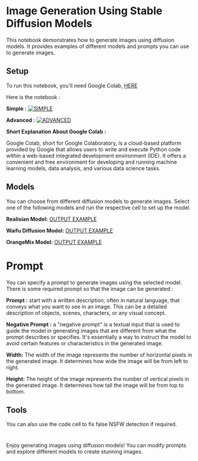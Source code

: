 # Image Generation Using Stable Diffusion Models

This notebook demonstrates how to generate images using diffusion models. It provides examples of different models and prompts you can use to generate images.

## Setup

To run this notebook, you'll need Google Colab, [HERE](https://colab.research.google.com/)

Here is the notebook : 

**Simple :**
[![SIMPLE](https://img.shields.io/badge/-Colab-05122A?style=flat&logo=googlecolab)](https://colab.research.google.com/gist/faizonly5953/6615388356f2fc9665ec061b09c6100c/stable_diffusion_update.ipynb)

**Advanced :**
[![ADVANCED](https://img.shields.io/badge/-Colab-05122A?style=flat&logo=googlecolab)](https://colab.research.google.com/gist/faizonly5953/73faf7c436e0508e93a01404e962e2a7/stable_diffusion_advanced.ipynb)

**Short Explanation About Google Colab :**

Google Colab, short for Google Colaboratory, is a cloud-based platform provided by Google that allows users to write and execute Python code within a web-based integrated development environment (IDE). It offers a convenient and free environment for developing and running machine learning models, data analysis, and various data science tasks.

## Models
You can choose from different diffusion models to generate images. Select one of the following models and run the respective cell to set up the model.

**Realisian Model:** [OUTPUT EXAMPLE](https://image.civitai.com/xG1nkqKTMzGDvpLrqFT7WA/ab5b700f-1cc6-408a-bac2-1d3cc38be280/width=450/00001-20230712095453.jpeg)

**Waifu Diffusion Model:** [OUTPUT EXAMPLE](https://user-images.githubusercontent.com/26317155/210155933-db3a5f1a-1ec3-4777-915c-6deff2841ce9.png)

**OrangeMix Model:** [OUTPUT EXAMPLE](https://raw.githubusercontent.com/WarriorMama777/imgup/2c840982550fab41f45ba4b5aedbd3d84ddf2390/img/AOM3/img_sanmples_AOM3_01_comp001.webp)

# Prompt
You can specify a prompt to generate images using the selected model. There is some required prompt so that the image can be generated : 

**Prompt :** start with a written description, often in natural language, that conveys what you want to see in an image. This can be a detailed description of objects, scenes, characters, or any visual concept.


**Negative Prompt :** a "negative prompt" is a textual input that is used to guide the model in generating images that are different from what the prompt describes or specifies. It's essentially a way to instruct the model to avoid certain features or characteristics in the generated image.


**Width:** The width of the image represents the number of horizontal pixels in the generated image. It determines how wide the image will be from left to right.


**Height:** The height of the image represents the number of vertical pixels in the generated image. It determines how tall the image will be from top to bottom.


## Tools
You can also use the code cell to fix false NSFW detection if required.

#
Enjoy generating images using diffusion models! You can modify prompts and explore different models to create stunning images.
